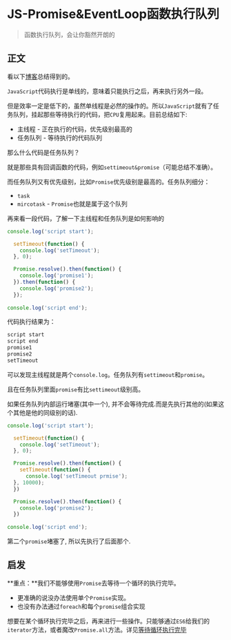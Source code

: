 # JS-Promise&EventLoop函数执行队列
> 函数执行队列，会让你豁然开朗的

## 正文

看以下[博客](https://blog.csdn.net/wky_csdn/article/details/77477146)总结得到的。

`JavaScript`代码执行是单线的，意味着只能执行之后，再来执行另外一段。

但是效率一定是低下的，虽然单线程是必然的操作的。所以`JavaScript`就有了任务队列，挂起那些等待执行的代码，把`CPU`复用起来。目前总结如下:

* 主线程 - 正在执行的代码，优先级别最高的
* 任务队列 - 等待执行的代码队列

那么什么代码是任务队列？

就是那些具有回调函数的代码，例如`settimeout&promise`（可能总结不准确）。

而任务队列又有优先级别，比如`Promise`优先级别是最高的。任务队列细分：

* `task`
* `mircotask` - `Promise`也就是属于这个队列

再来看一段代码，了解一下主线程和任务队列是如何影响的

```JavaScript
console.log('script start');

  setTimeout(function() { 
    console.log('setTimeout');
  }, 0);

  Promise.resolve().then(function() {   
    console.log('promise1');
  }).then(function() { 
    console.log('promise2');
  });
  
console.log('script end');

```

代码执行结果为：

```JavaScript
script start
script end
promise1
promise2
setTimeout
```

可以发现主线程就是两个`console.log`。任务队列有`settimeout`和`promise`。

且在任务队列里面`promise`有比`settimeout`级别高。

如果任务队列内部运行堵塞(其中一个), 并不会等待完成.而是先执行其他的(如果这个其他是他的同级别的话).

```javascript
console.log('script start');

  setTimeout(function() { 
    console.log('setTimeout');
  }, 0);

  Promise.resolve().then(function() {   
    setTimeout(function() { 
      console.log('setTimeout prmise');
  }, 10000);
  })

  Promise.resolve().then(function() {   
    console.log('promise2');
  })
  
console.log('script end');
```

第二个`promise`堵塞了, 所以先执行了后面那个.

## 启发

**重点：**我们不能够使用`Promise`去等待一个循环的执行完毕。

* 更准确的说没办法使用单个`Promise`实现。
* 也没有办法通过`foreach`和每个`promise`组合实现

想要在某个循环执行完毕之后，再来进行一些操作。只能够通过`ES6`给我们的`iterator`方法，或者魔改`Promise.all`方法。详见[等待循环执行完毕](https://github.com/JiangWeixian/JS-Tips/blob/master/Grammar/JS-%E7%AD%89%E5%BE%85%E5%BE%AA%E7%8E%AF%E6%89%A7%E8%A1%8C%E5%AE%8C%E6%AF%95.md)

